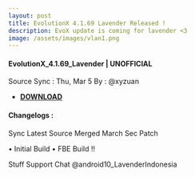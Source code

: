 ```yaml
---
layout: post
title: EvolutionX 4.1.69 Lavender Released !
description: EvoX update is coming for lavender <3
image: /assets/images/vlan1.png
---
```


#### EvolutionX_4.1.69_Lavender | UNOFFICIAL
Source Sync : Thu, Mar 5
By : @xyzuan

 * [**DOWNLOAD**](https://sourceforge.net/projects/xyzuan/files/Lavender/EvoX/EvolutionX_4.1.69_lavender-10.0-20200305-0541-xyz.zip/download)

#### Changelogs :

Sync Latest Source
Merged March Sec Patch

• Initial Build
• FBE Build !!

Stuff Support Chat
@android10_LavenderIndonesia
